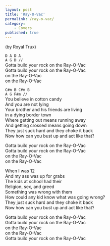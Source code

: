 ```yaml
---  
layout: post
title: 'Ray-O-Vac'
permalink: /ray-o-vac/
category:
    - Covers
published: true
---  
```


(by Royal Trux)

`D A D A`  
`A G D //`  
Gotta build your rock on the Ray-O-Vac  
Gotta build your rock on the Ray-O-Vac  
on the Ray-O-Vac  
on the Ray-O-Vac  
  
`C#m B C#m B`  
`A G F#m //`  
You believe in cotton candy  
And you are not lying  
Your brother and his friends are living   
in a dying border town  
Where getting out means running away  
And getting crossed means going down  
They just suck hard and they choke it back  
Now how can you bust up and act like that?  
  
Gotta build your rock on the Ray-O-Vac  
Gotta build your rock on the Ray-O-Vac  
on the Ray-O-Vac  
on the Ray-O-Vac  
  
When I was 12  
And my ass was up for grabs  
The kids at school had their  
Religion, sex, and greed  
Something was wrong with them  
How could any kid know what was going wrong?  
They just suck hard and they choke it back  
Now how can you bust up and act like that?  
  
Gotta build your rock on the Ray-O-Vac  
Gotta build your rock on the Ray-O-Vac  
on the Ray-O-Vac  
on the Ray-O-Vac  
Gotta build your rock on the Ray-O-Vac
